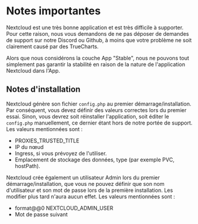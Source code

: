 # Notes importantes

Nextcloud est une très bonne application et est très difficile à supporter. Pour cette raison, nous vous demandons de ne pas déposer de demandes de support sur notre Discord ou Github, à moins que votre problème ne soit clairement causé par des TrueCharts.

Alors que nous considérons la couche App "Stable", nous ne pouvons tout simplement pas garantir la stabilité en raison de la nature de l'application Nextcloud dans l'App.

## Notes d'installation

Nextcloud génère son fichier `config.php` au premier démarrage/installation. Par conséquent, vous devez définir des valeurs correctes lors du premier essai. Sinon, vous devrez soit réinstaller l'application, soit éditer le `config.php` manuellement, ce dernier étant hors de notre portée de support. Les valeurs mentionnées sont :

- PROXIES_TRUSTED_TITLE
- IP du nœud
- Ingress, si vous prévoyez de l'utiliser.
- Emplacement de stockage des données, type (par exemple PVC, hostPath).

Nextcloud crée également un utilisateur Admin lors du premier démarrage/installation, que vous ne pouvez définir que son nom d'utilisateur et son mot de passe lors de la première installation. Les modifier plus tard n'aura aucun effet. Les valeurs mentionnées sont :

- format@@0 NEXTCLOUD_ADMIN_USER
- Mot de passe suivant
